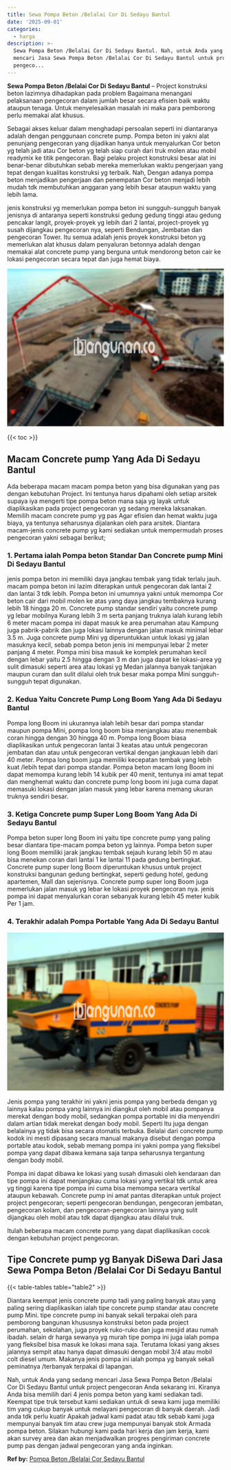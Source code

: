 ```yaml
---
title: Sewa Pompa Beton /Belalai Cor Di Sedayu Bantul
date: '2025-09-01'
categories:
  - harga
description: >-
  Sewa Pompa Beton /Belalai Cor Di Sedayu Bantul. Nah, untuk Anda yang sedang
  mencari Jasa Sewa Pompa Beton /Belalai Cor Di Sedayu Bantul untuk project
  pengeco...
---
```


**Sewa Pompa Beton /Belalai Cor Di Sedayu Bantul** – Project konstruksi beton lazimnya dihadapkan pada problem Bagaimana menangani pelaksanaan pengecoran dalam jumlah besar secara efisien baik waktu ataupun tenaga. Untuk menyelesaikan masalah ini maka para pemborong perlu memakai alat khusus.

Sebagai akses keluar dalam menghadapi persoalan seperti ini diantaranya adalah dengan penggunaan concrete pump. Pompa beton ini yakni alat penunjang pengecoran yang dijadikan hanya untuk menyalurkan Cor beton yg telah jadi atau Cor beton yg telah siap curah dari truk molen atau mobil readymix ke titik pengecoran. Bagi pelaku project konstruksi besar alat ini benar-benar dibutuhkan sebab mereka memerlukan waktu pengerjaan yang tepat dengan kualitas konstruksi yg terbaik. Nah, Dengan adanya pompa beton menjadikan pengerjaan dan penempatan Cor beton menjadi lebih mudah tdk membutuhkan anggaran yang lebih besar ataupun waktu yang lebih lama.

jenis konstruksi yg memerlukan pompa beton ini sungguh-sungguh banyak jenisnya di antaranya seperti konstruksi gedung gedung tinggi atau gedung pencakar langit, proyek-proyek yg lebih dari 2 lantai, project-proyek yg susah dijangkau pengecoran nya, seperti Bendungan, Jembatan dan pengecoran Tower. Itu semua adalah jenis proyek konstruksi beton yg memerlukan alat khusus dalam penyaluran betonnya adalah dengan memakai alat concrete pump yang berguna untuk mendorong beton cair ke lokasi pengecoran secara tepat dan juga hemat biaya.

![Sewa Pompa Beton /Belalai Cor Di Sedayu Bantul](/images/sewa-concrete-pump-36.png)

{{< toc >}}

## Macam Concrete pump Yang Ada Di Sedayu Bantul

Ada beberapa macam macam pompa beton yang bisa digunakan yang pas dengan kebutuhan Project. Ini tentunya harus dipahami oleh setiap arsitek supaya iya mengerti tipe pompa beton mana saja yg layak untuk diaplikasikan pada project pengecoran yg sedang mereka laksanakan. Memilih macam concrete pump yg pas Agar efisien dan hemat waktu juga biaya, ya tentunya seharusnya dijalankan oleh para arsitek. Diantara macam-jenis concrete pump yg kami sediakan untuk mempermudah proses pengecoran yakni sebagai berikut;

### 1\. Pertama ialah Pompa beton Standar Dan Concrete pump Mini Di Sedayu Bantul

jenis pompa beton ini memiliki daya jangkau tembak yang tidak terlalu jauh. macam pompa beton ini lazim diterapkan untuk pengecoran dak lantai 2 dan lantai 3 tdk lebih. Pompa beton ini umumnya yakni untuk memompa Cor beton cair dari mobil molen ke atas yang daya jangkau tembaknya kurang lebih 18 hingga 20 m. Concrete pump standar sendiri yaitu concrete pump yg lebar mobilnya Kurang lebih 3 m serta panjang truknya ialah kurang lebih 6 meter macam pompa ini dapat masuk ke area perumahan atau Kampung juga pabrik-pabrik dan juga lokasi lainnya dengan jalan masuk minimal lebar 3.5 m. Juga concrete pump Mini yg diperuntukkan untuk lokasi yg jalan masuknya kecil, sebab pompa beton jenis ini mempunyai lebar 2 meter panjang 4 meter. Pompa mini bisa masuk ke komplek perumahan kecil dengan lebar yaitu 2.5 hingga dengan 3 m dan juga dapat ke lokasi-area yg sulit dimasuki seperti area atau lokasi yg Medan jalannya banyak tanjakan maupun curam dan sulit dilalui oleh truk besar maka pompa Mini sungguh-sungguh tepat digunakan.

### 2\. Kedua Yaitu Concrete Pump Long Boom Yang Ada Di Sedayu Bantul

Pompa long Boom ini ukurannya ialah lebih besar dari pompa standar maupun pompa Mini, pompa long boom bisa menjangkau atau menembak coran hingga dengan 30 hingga 40 m. Pompa long Boom biasa diaplikasikan untuk pengecoran lantai 3 keatas atau untuk pengecoran jembatan dan atau untuk pengecoran vertikal dengan jangkauan lebih dari 40 meter. Pompa long boom juga memiliki kecepatan tembak yang lebih kuat /lebih tepat dari pompa standar. Pompa beton macam long Boom ini dapat memompa kurang lebih 14 kubik per 40 menit, tentunya ini amat tepat dan menghemat waktu dan concrete pump long boom ini juga cuma dapat memasuki lokasi dengan jalan masuk yang lebar karena memang ukuran truknya sendiri besar.

### 3\. Ketiga Concrete pump Super Long Boom Yang Ada Di Sedayu Bantul

Pompa beton super long Boom ini yaitu tipe concrete pump yang paling besar diantara tipe-macam pompa beton yg lainnya. Pompa beton super long Boom memiliki jarak jangkau tembak sejauh kurang lebih 50 m atau bisa menekan coran dari lantai 1 ke lantai 11 pada gedung bertingkat. Concrete pump super long Boom diperuntukan khusus untuk project konstruksi bangunan gedung bertingkat, seperti gedung hotel, gedung apartemen, Mall dan sejenisnya. Concrete pump super long Boom juga memerlukan jalan masuk yg lebar ke lokasi proyek pengecoran nya. jenis pompa ini dapat menyalurkan coran sebanyak kurang lebih 45 meter kubik Per 1 jam.

### 4\. Terakhir adalah Pompa Portable Yang Ada Di Sedayu Bantul

![Sewa Pompa Beton /Belalai Cor Di Sedayu Bantul](/images/sewa-concrete-pump-07.png)

Jenis pompa yang terakhir ini yakni jenis pompa yang berbeda dengan yg lainnya kalau pompa yang lainnya ini diangkut oleh mobil atau pompanya merekat dengan body mobil, sedangkan pompa portable ini dia menyendiri dalam artian tidak merekat dengan body mobil. Seperti Itu juga dengan belalainya yg tidak bisa secara otomatis terbuka. Belalai dari concrete pump kodok ini mesti dipasang secara manual makanya disebut dengan pompa portable atau kodok, sebab memang pompa ini yakni pompa yang fleksibel pompa yang dapat dibawa kemana saja tanpa seharusnya tergantung dengan body mobil.

Pompa ini dapat dibawa ke lokasi yang susah dimasuki oleh kendaraan dan tipe pompa ini dapat menjangkau cuma lokasi yang vertikal tdk untuk area yg tinggi karena tipe pompa ini cuma bisa memompa secara vertikal ataupun kebawah. Concrete pump ini amat pantas diterapkan untuk project project pengecoran; seperti pengecoran bendungan, pengecoran jembatan, pengecoran kolam, dan pengecoran-pengecoran lainnya yang sulit dijangkau oleh mobil atau tdk dapat dijangkau atau dilalui truk.

Itulah beberapa macam concrete pump yang dapat diaplikasikan cocok dengan kebutuhan project pengecoran.

## Tipe Concrete pump yg Banyak DiSewa Dari Jasa Sewa Pompa Beton /Belalai Cor Di Sedayu Bantul

{{< table-tables table="table2" >}}

Diantara keempat jenis concrete pump tadi yang paling banyak atau yang paling sering diaplikasikan ialah tipe concrete pump standar atau concrete pump Mini. tipe concrete pump ini banyak sekali terpakai oleh para pemborong bangunan khususnya konstruksi beton pada project perumahan, sekolahan, juga proyek ruko-ruko dan juga mesjid atau rumah ibadah. selain dr harga sewanya yg murah tipe pompa ini juga ialah pompa yang fleksibel bisa masuk ke lokasi mana saja. Terutama lokasi yang akses jalannya sempit atau hanya dapat dimasuki dengan mobil 3/4 atau mobil colt diesel umum. Makanya jenis pompa ini ialah pompa yg banyak sekali peminatnya /terbanyak terpakai di lapangan.

Nah, untuk Anda yang sedang mencari Jasa Sewa Pompa Beton /Belalai Cor Di Sedayu Bantul untuk project pengecoran Anda sekarang ini. Kiranya Anda bisa memilih dari 4 jenis pompa beton yang kami sediakan tadi. Keempat tipe truk tersebut kami sediakan untuk di sewa kami juga memiliki tim yang cukup banyak untuk melayani pengecoran di banyak daerah. Jadi anda tdk perlu kuatir Apakah jadwal kami padat atau tdk sebab kami juga mempunyai banyak tim atau crew juga mempunyai banyak stok Armada pompa beton. Silakan hubungi kami pada hari kerja dan jam kerja, kami akan survey area dan akan menjadwalkan progres pengiriman concrete pump pas dengan jadwal pengecoran yang anda inginkan.

**Ref by:** [Pompa Beton /Belalai Cor Sedayu Bantul](https://id.wikipedia.org/wiki/Pompa)
